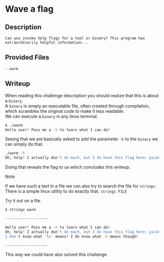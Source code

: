 # Wave a flag

## Description
```
Can you invoke help flags for a tool or binary? This program has extraordinarily helpful information...
```

## Provided Files
```
- warm
```

## Writeup

When reading this challenge description you should realize that this is about a `binary`. <br/>
A `binary` is simply an executable file, often created through compilation, which scrambles the original code to make it less readable. <br/>
We can execute a `binary` in any linux terminal. <br/>
```sh
$ ./warm    
Hello user! Pass me a -h to learn what I can do!
```

Seeing that we are basically asked to add the parameter `-h` to the `binary` we can simply do that. <br/>
```sh
./warm -h
Oh, help? I actually don't do much, but I do have this flag here: picoCTF{b1scu1ts_4nd_gr4vy_6635aa47}
```

Doing that reveals the flag to us which concludes this writeup. <br/>

> [!NOTE]
> If we have such a text in a file we can also try to search the file for `strings`.
> There is a simple linux utility to do exactly that. `strings FILE`

Try it out on a file. <br/>
```sh
$ strings warm

--------------------

Hello user! Pass me a -h to learn what I can do!
Oh, help? I actually don't do much, but I do have this flag here: picoCTF{b1scu1ts_4nd_gr4vy_6635aa47}
I don't know what '%s' means! I do know what -h means though!

--------------------
```

This way we could have also solved this challenge.